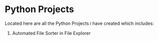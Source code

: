 # Python Projects

Located here are all the Python Projects i have created which includes: 

1. Automated File Sorter in File Explorer
